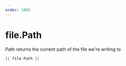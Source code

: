 ```yaml
---
order: 1005
---
```


<!-- Generated by tools/docgen. DO NOT EDIT. -->

# file.Path

Path returns the current path of the file we're writing to

```go
{{ file.Path }}
```
